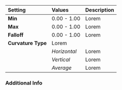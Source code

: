 | Setting            | Values       | Description |
| :----------------- | :----------- | :---------- |
| **Min**            | 0.00 - 1.00  | Lorem |
| **Max**            | 0.00 - 1.00  | Lorem |
| **Falloff**        | 0.00 - 1.00  | Lorem |
| **Curvature Type** | Lorem  |
|                    | *Horizontal* | Lorem |
|                    | *Vertical*   | Lorem |
|                    | *Average*    | Lorem |

### Additional Info

